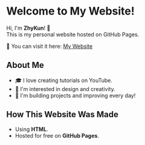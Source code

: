 # Welcome to My Website!

Hi, I'm **ZhyKun**! 👋  
This is my personal website hosted on GitHub Pages.

🌟 You can visit it here: [My Website](https://your-new-username.github.io/)

## About Me
- 🎓 I love creating tutorials on YouTube.
- 🎨 I'm interested in design and creativity.
- 🚀 I'm building projects and improving every day!

## How This Website Was Made
- Using **HTML**.
- Hosted for free on **GitHub Pages**.
